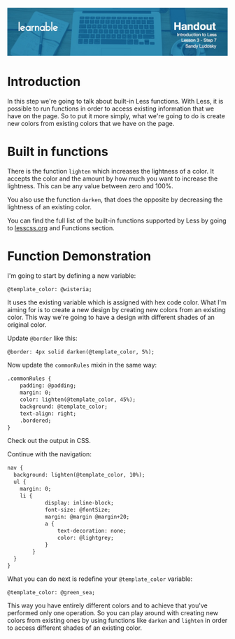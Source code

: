 ![](headers/3-7.jpg)
# Introduction

In this step we're going to talk about built-in Less functions. With Less, it is possible to run functions in order to access existing information that we have on the page. So to put it more simply, what we're going to do is create new colors from existing colors that we have on the page.

# Built in functions

There is the function `lighten` which increases the lightness of a color. It accepts the color and the amount by how much you want to increase the lightness. This can be any value between zero and  100%.

You also use the function `darken`, that does the opposite by decreasing the lightness of an existing color.

You can find the full list of the built-in functions supported by Less by going to [lesscss.org](http://lesscss.org) and Functions section.

# Function Demonstration

I'm going to start by defining a new variable:

```less
@template_color: @wisteria;
```

It uses the existing variable which is assigned with hex code color. What I'm aiming for is to create a new design by creating new colors from an existing color. This way we're going to have a design with different shades of an original color.

Update `@border` like this:

```less
@border: 4px solid darken(@template_color, 5%);
```

Now update the `commonRules` mixin in the same way:

```less
.commonRules {
	padding: @padding;
	margin: 0;
	color: lighten(@template_color, 45%); 
	background: @template_color;
	text-align: right;
	.bordered;
}
```

Check out the output in CSS.

Continue with the navigation:

```less
nav {
  background: lighten(@template_color, 10%);
  ul {
  	margin: 0;
  	li {
			display: inline-block;
			font-size: @fontSize;
			margin: @margin @margin+20;
			a {
				text-decoration: none;
				color: @lightgrey;
			}
		}
  }
}
```

What you can do next is redefine your `@template_color` variable:

```less
@template_color: @green_sea;
```

This way you have entirely different colors and to achieve that you've performed only one operation. So you can play around with creating new colors from existing ones by using functions like `darken` and `lighten` in order to access different shades of an existing color.